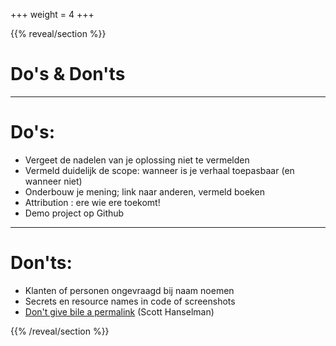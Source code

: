 +++
weight = 4
+++

{{% reveal/section %}}

# Do's & Don'ts

---

# Do's:

- Vergeet de nadelen van je oplossing niet te vermelden
- Vermeld duidelijk de scope: wanneer is je verhaal toepasbaar (en wanneer niet)
- Onderbouw je mening; link naar anderen, vermeld boeken
- Attribution : ere wie ere toekomt!
- Demo project op Github

---

# Don'ts:

- Klanten of personen ongevraagd bij naam noemen
- Secrets en resource names in code of screenshots
- [Don't give bile a permalink](https://www.hanselman.com/blog/dont-give-bile-a-permalink-finding-balance-within-the-no-asshole-rule) (Scott Hanselman)

{{% /reveal/section %}}